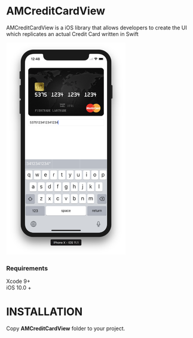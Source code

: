 # AMCreditCardView
AMCreditCardView is a iOS library that allows developers to create the UI which replicates an actual Credit Card written in Swift

<img src="https://raw.githubusercontent.com/arturdev/AMCreditCardView/master/Screenshot.png" width=320>

### Requirements
Xcode 9+ <br>
iOS 10.0 + <br>

INSTALLATION
=====

Copy <b>AMCreditCardView</b> folder to your project.
